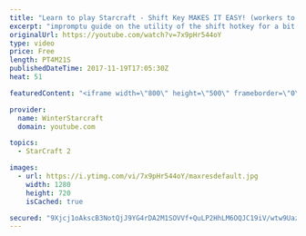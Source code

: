 ```yaml
---
title: "Learn to play Starcraft - Shift Key MAKES IT EASY! (workers to gas, waypoints, ctrl grps, moving)"
excerpt: "impromptu guide on the utility of the shift hotkey for a bit of everything"
originalUrl: https://youtube.com/watch?v=7x9pHr544oY
type: video
price: Free
length: PT4M21S
publishedDateTime: 2017-11-19T17:05:30Z
heat: 51

featuredContent: "<iframe width=\"800\" height=\"500\" frameborder=\"0\" src=\"https://www.youtube.com/embed/7x9pHr544oY\" allow=\"accelerometer; autoplay; encrypted-media; gyroscope; picture-in-picture\" allowfullscreen></iframe>"

provider:
  name: WinterStarcraft
  domain: youtube.com

topics:
  - StarCraft 2

images:
  - url: https://i.ytimg.com/vi/7x9pHr544oY/maxresdefault.jpg
    width: 1280
    height: 720
    isCached: true

secured: "9Xjcj1oAkscB3NotQjJ9YG4rDA2M1SOVVf+QuLP2HhLM6OQJC19iV/wtw9UazZA2+pXW+F5ivoC4j82KrIEhsKlh6Ce4U8hXHk5umjSW4ijKE5hPtJu60LpmY58z5n9qnNcVwdooe9YQ4tcQK+a/mdKmYdngRtlzXbcdxicDyhqJY9o50I/Iby2pwJUxlHRCgmbhicclA5HY+1mWXFrxe3cvXrCqUAd3o7CYiR0xF5n+m5OXPHR+BkflgrQbYlLwueMl8t7SM+KpzG0diI2qVaFokzLmaIpD7u3lwc43rB1UFSWDIFcklrnPBUgTVDJAmBW4wDFex3o4EKfnhA6ANSmg1NL5HCLVS+pFhuCRewPbxLK4KWZ87cLi0DInz67dsLmr7YqqFIzgQMzM3M3Q5WWws7AA+Ia/vx3Sx3EB6tQ=;hIaZIW3ByAaiQ3Ti3E97VQ=="
---
```


